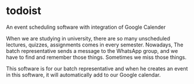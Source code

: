 # todoist
 An event scheduling software with integration of Google Calender

When we are studying in university, there are so many unscheduled lectures, quizzes, assignments comes in every semester. Nowadays, The batch representative sends a message to the WhatsApp group, and we have to find and remember those things. Sometimes we miss those things.

This software is for our batch representative and when he creates an event in this software, it will automatically add to our Google calendar. 
